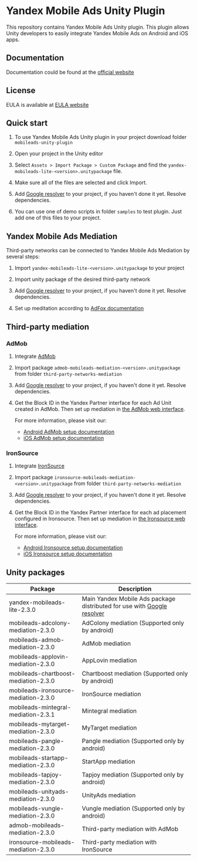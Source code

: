 # Yandex Mobile Ads Unity Plugin

This repository contains Yandex Mobile Ads Unity plugin. This plugin allows Unity developers to easily integrate Yandex Mobile Ads on Android and iOS apps.

## Documentation
Documentation could be found at the [official website][DOCUMENTATION]

## License
EULA is available at [EULA website][LICENSE]

## Quick start

1. To use Yandex Mobile Ads Unity plugin in your project download folder `mobileads-unity-plugin`

2. Open your project in the Unity editor

3. Select `Assets > Import Package > Custom Package` and find the `yandex-mobileads-lite-<version>.unitypackage` file.

4. Make sure all of the files are selected and click Import.

5. Add [Google resolver] to your project, if you haven't done it yet. Resolve dependencies.

6. You can use one of demo scripts in folder `samples` to test plugin. Just add one of this files to your project.

## Yandex Mobile Ads Mediation

Third-party networks can be connected to Yandex Mobile Ads Mediation by several steps:

1. Import `yandex-mobileads-lite-<version>.unitypackage` to your project

2. Import unity package of the desired third-party network

3. Add [Google resolver] to your project, if you haven't done it yet. Resolve dependencies.

4. Set up meditation according to [AdFox documentation](https://yandex.com/dev/mobile-ads/doc/plugins/unity/mob-mediation/list-network-docpage/)

## Third-party mediation

### AdMob

1. Integrate [AdMob](https://developers.google.com/admob/unity/start)

2. Import package `admob-mobileads-mediation-<version>.unitypackage` from folder `third-party-networks-mediation`

3. Add [Google resolver] to your project, if you haven't done it yet. Resolve dependencies.

4. Get the Block ID in the Yandex Partner interface for each Ad Unit created in AdMob. Then set up mediation in [the AdMob web interface](https://apps.admob.com).

   For more information, please visit our:
   * [Android AdMob setup documentation](https://yandex.com/dev/mobile-ads/doc/android/adapters/admob-adapter-docpage/#setting)
   * [iOS AdMob setup documentation](https://yandex.com/dev/mobile-ads/doc/ios/adapters/admob-adapter-docpage/#setting)

### IronSource

1. Integrate [IronSource](https://developers.is.com/ironsource-mobile/unity/unity-plugin/)

2. Import package `ironsource-mobileads-mediation-<version>.unitypackage` from folder `third-party-networks-mediation`

3. Add [Google resolver] to your project, if you haven't done it yet. Resolve dependencies.

4. Get the Block ID in the Yandex Partner interface for each ad placement configured in Ironsource. Then set up mediation in [the Ironsource web interface](https://platform.ironsrc.com/partners/dashboard).

   For more information, please visit our:
   * [Android Ironsource setup documentation](https://yandex.com/dev/mobile-ads/doc/android/adapters/ironsource-adapter-docpage/#setting)
   * [iOS Ironsource setup documentation](https://yandex.com/dev/mobile-ads/doc/ios/adapters/ironsource-adapter-docpage/#setting)

## Unity packages

| Package | Description |
| --- | --- |
| yandex-mobileads-lite-2.3.0 | Main Yandex Mobile Ads package distributed for use with [Google resolver]|
| mobileads-adcolony-mediation-2.3.0 |  AdColony mediation (Supported only by android) |
| mobileads-admob-mediation-2.3.0 | AdMob mediation |
| mobileads-applovin-mediation-2.3.0 | AppLovin mediation |
| mobileads-chartboost-mediation-2.3.0 |  Chartboost mediation (Supported only by android) |
| mobileads-ironsource-mediation-2.3.0 | IronSource mediation |
| mobileads-mintegral-mediation-2.3.1 | Mintegral mediation |
| mobileads-mytarget-mediation-2.3.0 | MyTarget mediation |
| mobileads-pangle-mediation-2.3.0 |  Pangle mediation (Supported only by android) |
| mobileads-startapp-mediation-2.3.0 | StartApp mediation |
| mobileads-tapjoy-mediation-2.3.0 |  Tapjoy mediation (Supported only by android) |
| mobileads-unityads-mediation-2.3.0 | UnityAds mediation |
| mobileads-vungle-mediation-2.3.0 |  Vungle mediation (Supported only by android) |
| admob-mobileads-mediation-2.3.0 | Third-party mediation with AdMob |
| ironsource-mobileads-mediation-2.3.0 | Third-party mediation with IronSource |

[Google resolver]: https://github.com/googlesamples/unity-jar-resolver
[DOCUMENTATION]: https://yandex.com/dev/mobile-ads/
[LICENSE]: https://legal.yandex.com/partner_ch/
